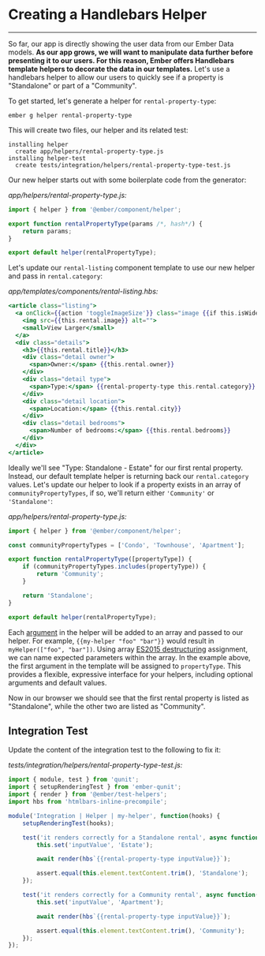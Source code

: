 # Creating a Handlebars Helper

---

So far, our app is directly showing the user data from our Ember Data models. **As our app grows, we will want to manipulate data further before presenting it to our users. For this reason, Ember offers Handlebars template helpers to decorate the data in our templates.** Let's use a handlebars helper to allow our users to quickly see if a property is "Standalone" or part of a "Community".

To get started, let's generate a helper for `rental-property-type`:

`ember g helper rental-property-type`

This will create two files, our helper and its related test:

```
installing helper
  create app/helpers/rental-property-type.js
installing helper-test
  create tests/integration/helpers/rental-property-type-test.js
```

Our new helper starts out with some boilerplate code from the generator:

_app/helpers/rental-property-type.js:_

```js
import { helper } from '@ember/component/helper';

export function rentalPropertyType(params /*, hash*/) {
    return params;
}

export default helper(rentalPropertyType);
```

Let's update our `rental-listing` component template to use our new helper and pass in `rental.category`:

_app/templates/components/rental-listing.hbs:_

```hbs
<article class="listing">
  <a onClick={{action 'toggleImageSize'}} class="image {{if this.isWide "wide"}}">
    <img src={{this.rental.image}} alt="">
    <small>View Larger</small>
  </a>
  <div class="details">
    <h3>{{this.rental.title}}</h3>
    <div class="detail owner">
      <span>Owner:</span> {{this.rental.owner}}
    </div>
    <div class="detail type">
      <span>Type:</span> {{rental-property-type this.rental.category}} - {{this.rental.category}}
    </div>
    <div class="detail location">
      <span>Location:</span> {{this.rental.city}}
    </div>
    <div class="detail bedrooms">
      <span>Number of bedrooms:</span> {{this.rental.bedrooms}}
    </div>
  </div>
</article>
```

Ideally we'll see "Type: Standalone - Estate" for our first rental property. Instead, our default template helper is returning back our `rental.category` values. Let's update our helper to look if a property exists in an array of `communityPropertyTypes`, if so, we'll return either `'Community'` or `'Standalone'`:

_app/helpers/rental-property-type.js:_

```js
import { helper } from '@ember/component/helper';

const communityPropertyTypes = ['Condo', 'Townhouse', 'Apartment'];

export function rentalPropertyType([propertyType]) {
    if (communityPropertyTypes.includes(propertyType)) {
        return 'Community';
    }

    return 'Standalone';
}

export default helper(rentalPropertyType);
```

Each [argument](https://guides.emberjs.com/release/tutorial/templates/writing-helpers/#toc_helper-arguments) in the helper will be added to an array and passed to our helper. For example, `{{my-helper "foo" "bar"}}` would result in `myHelper(["foo", "bar"])`. Using array [ES2015 destructuring](https://developer.mozilla.org/en-US/docs/Web/JavaScript/Reference/Operators/Destructuring_assignment) assignment, we can name expected parameters within the array. In the example above, the first argument in the template will be assigned to `propertyType`. This provides a flexible, expressive interface for your helpers, including optional arguments and default values.

Now in our browser we should see that the first rental property is listed as "Standalone", while the other two are listed as "Community".

## Integration Test

Update the content of the integration test to the following to fix it:

_tests/integration/helpers/rental-property-type-test.js:_

```js
import { module, test } from 'qunit';
import { setupRenderingTest } from 'ember-qunit';
import { render } from '@ember/test-helpers';
import hbs from 'htmlbars-inline-precompile';

module('Integration | Helper | my-helper', function(hooks) {
    setupRenderingTest(hooks);

    test('it renders correctly for a Standalone rental', async function(assert) {
        this.set('inputValue', 'Estate');

        await render(hbs`{{rental-property-type inputValue}}`);

        assert.equal(this.element.textContent.trim(), 'Standalone');
    });

    test('it renders correctly for a Community rental', async function(assert) {
        this.set('inputValue', 'Apartment');

        await render(hbs`{{rental-property-type inputValue}}`);

        assert.equal(this.element.textContent.trim(), 'Community');
    });
});
```
